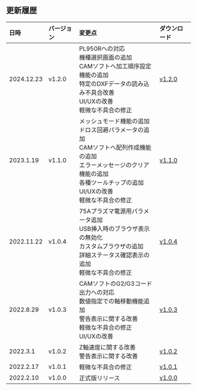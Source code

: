 ## 更新履歴

<table>
<thead>
<tr>
<th align="left">日時</th>
<th align="left">バージョン</th>
<th align="left">変更点</th>
<th align="left">ダウンロード</th>
</tr>
</thead>
<tbody>

<tr>
<td align="left">2024.12.23</td>
<td align="left">v1.2.0</td>
<td align="left">
PL950Rへの対応<br>
機種選択画面の追加<br>
CAMソフトへ加工順序設定機能の追加<br>
特定のDXFデータの読み込み不具合改善<br>
UI/UXの改善<br>
軽微な不具合の修正</td>
<td align="left"><a href="https://download.smartdiys.com/smartplasma/archive/SmartPlasma_v1.2.0.plupd">v1.2.0</a></td>
</tr>

<tr>
<td align="left">2023.1.19</td>
<td align="left">v1.1.0</td>
<td align="left">
メッシュモード機能の追加<br>
ドロス回避パラメータの追加<br>
CAMソフトへ配列作成機能の追加<br>
エラーメッセージのクリア機能の追加<br>
各種ツールチップの追加<br>
UI/UXの改善<br>
軽微な不具合の修正</td>
<td align="left"><a href="https://download.smartdiys.com/smartplasma/archive/SmartPlasma_v1.1.0.plupd">v1.1.0</a></td>
</tr>

<tr>
<td align="left">2022.11.22</td>
<td align="left">v1.0.4</td>
<td align="left">
75Aプラズマ電源用パラメータ追加<br>
USB挿入時のブラウザ表示の無効化<br>
カスタムブラウザの追加<br>
詳細ステータス確認表示の追加<br>
軽微な不具合の修正</td>
<td align="left"><a href="https://download.smartdiys.com/smartplasma/archive/SmartPlasma_v1.0.4.plupd">v1.0.4</a></td>
</tr>

<tr>
<td align="left">2022.8.29</td>
<td align="left">v1.0.3</td>
<td align="left">
CAMソフトのG2/G3コード出力への対応<br>
数値指定での軸移動機能追加<br>
警告表示に関する改善<br>
軽微な不具合の修正<br>
UI/UXの改善</td>
<td align="left"><a href="https://download.smartdiys.com/smartplasma/archive/SmartPlasma_v1.0.3.plupd">v1.0.3</a></td>
</tr>

<tr>
<td align="left">2022.3.1</td>
<td align="left">v1.0.2</td>
<td align="left">
Z軸速度に関する改善<br>
警告表示に関する改善</td>
<td align="left"><a href="https://download.smartdiys.com/smartplasma/archive/SmartPlasma_v1.0.2.plupd">v1.0.2</a></td>
</tr>

<tr>
<td align="left">2022.2.17</td>
<td align="left">v1.0.1</td>
<td align="left">
軽微な不具合の修正</td>
<td align="left"><a href="https://download.smartdiys.com/smartplasma/archive/SmartPlasma_v1.0.1.plupd">v1.0.1</a></td>
</tr>

<tr>
<td align="left">2022.2.10</td>
<td align="left">v1.0.0</td>
<td align="left">
正式版リリース</td>
<td align="left"><a href="https://download.smartdiys.com/smartplasma/archive/SmartPlasma_v1.0.0.plupd">v1.0.0</a></td>
</tr>

</tbody></table>

